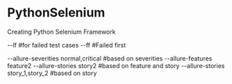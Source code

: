 # PythonSelenium
Creating Python Selenium Framework


--lf #for failed test cases
--ff #Failed first 

--allure-severities normal,critical #based on severities
--allure-features feature2 --allure-stories story2 #based on feature and story
--allure-stories story_1,story_2 #based on story